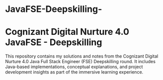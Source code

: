 # JavaFSE-Deepskilling-
# Cognizant Digital Nurture 4.0 JavaFSE - Deepskilling

This repository contains my solutions and notes from the Cognizant Digital Nurture 4.0 Java Full Stack Engineer (FSE) Deepskilling round.
It includes Java-based implementations, conceptual explanations, and project development insights as part of the immersive learning experience.
